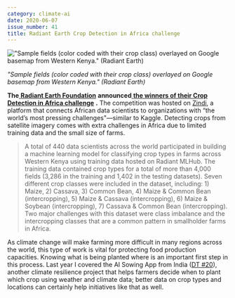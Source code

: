 ```yaml
---
category: climate-ai
date: 2020-06-07
issue_number: 41
title: Radiant Earth Crop Detection in Africa challenge
---
```


!["Sample fields (color coded with their crop class) overlayed on Google basemap from Western Kenya." (Radiant Earth)](https://s3.amazonaws.com/revue/items/images/006/082/264/mail/2dcdeb1b06bdaaadca52125463e8951e.png?1591517095)

_"Sample fields (color coded with their crop class) overlayed on Google basemap from Western Kenya." (Radiant Earth)_

**The**[ **Radiant Earth Foundation**](https://www.radiant.earth/?utm_campaign=Dynamically%20Typed&utm_medium=email&utm_source=Revue%20newsletter) **announced**[ **the winners of their Crop Detection in Africa challenge**](https://medium.com/radiant-earth-insights/announcing-the-winners-of-radiant-earths-competition-for-crop-detection-in-africa-ad719c9088e4?utm_campaign=Dynamically%20Typed&utm_medium=email&utm_source=Revue%20newsletter) **.**
The competition was hosted on [Zindi](https://zindi.africa/?utm_campaign=Dynamically%20Typed&utm_medium=email&utm_source=Revue%20newsletter), a platform that connects African data scientists to organizations with “the world’s most pressing challenges"—similar to Kaggle.
Detecting crops from satellite imagery comes with extra challenges in Africa due to limited training data and the small size of farms.

> A total of 440 data scientists across the world participated in building a machine learning model for classifying crop types in farms across Western Kenya using training data hosted on Radiant MLHub.
> The training data contained crop types for a total of more than 4,000 fields (3,286 in the training and 1,402 in the testing datasets).
> Seven different crop classes were included in the dataset, including: 1) Maize, 2) Cassava, 3) Common Bean, 4) Maize & Common Bean (intercropping), 5) Maize & Cassava (intercropping), 6) Maize & Soybean (intercropping), 7) Cassava & Common Bean (intercropping).
> Two major challenges with this dataset were class imbalance and the intercropping classes that are a common pattern in smallholder farms in Africa.

As climate change will make farming more difficult in many regions across the world, this type of work is vital for protecting food production capacities.
Knowing what is being planted where is an important first step in this process.
Last year I covered the AI Sowing App from India ([DT #20](https://dynamicallytyped.com/issues/20-deepmind-s-new-podcast-ar-navigation-in-google-maps-and-an-ai-sowing-app-from-india-192777?utm_campaign=Dynamically%20Typed&utm_medium=email&utm_source=Revue%20newsletter)), another climate resilience project that helps farmers decide when to plant which crop using weather and climate data; better data on crop types and locations can certainly help initiatives like that as well.